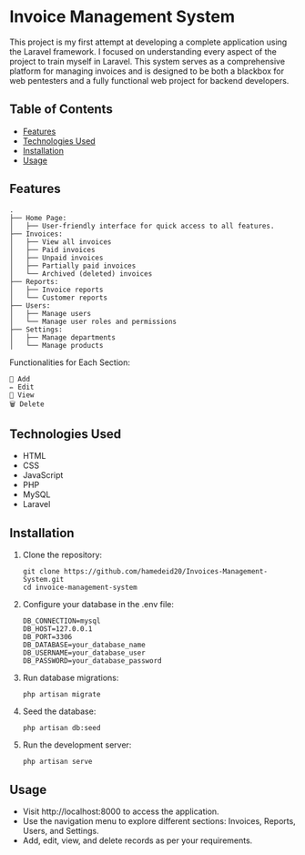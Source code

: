 # Invoice Management System
This project is my first attempt at developing a complete application using the Laravel framework. I focused on understanding every aspect of the project to train myself in Laravel. This system serves as a comprehensive platform for managing invoices and is designed to be both a blackbox for web pentesters and a fully functional web project for backend developers.
## Table of Contents
- [Features](#features)
- [Technologies Used](#technologies-used)
- [Installation](#installation)
- [Usage](#usage)


## Features
```
.
├── Home Page:
│   ├── User-friendly interface for quick access to all features.
├── Invoices:
│   ├── View all invoices
│   ├── Paid invoices
│   ├── Unpaid invoices
│   ├── Partially paid invoices
│   └── Archived (deleted) invoices
├── Reports:
│   ├── Invoice reports
│   └── Customer reports
├── Users:
│   ├── Manage users
│   └── Manage user roles and permissions
├── Settings:
│   ├── Manage departments
│   └── Manage products
```
Functionalities for Each Section:

    📝 Add
    ✏️ Edit
    👀 View
    🗑️ Delete

## Technologies Used
- HTML
- CSS
- JavaScript
- PHP
- MySQL
- Laravel
## Installation
 1. Clone the repository: <br>
    ```
    git clone https://github.com/hamedeid20/Invoices-Management-System.git
    cd invoice-management-system
    ```
 2. Configure your database in the .env file: <br>
    ```
    DB_CONNECTION=mysql
    DB_HOST=127.0.0.1
    DB_PORT=3306
    DB_DATABASE=your_database_name
    DB_USERNAME=your_database_user
    DB_PASSWORD=your_database_password
    ```
 3. Run database migrations: <br>
    ```
    php artisan migrate
    ```
 4. Seed the database: <br>
    ```
    php artisan db:seed
    ```
 5. Run the development server: <br>
    ```
    php artisan serve
    ```
## Usage
- Visit http://localhost:8000 to access the application.
- Use the navigation menu to explore different sections: Invoices, Reports, Users, and Settings.
- Add, edit, view, and delete records as per your requirements.
